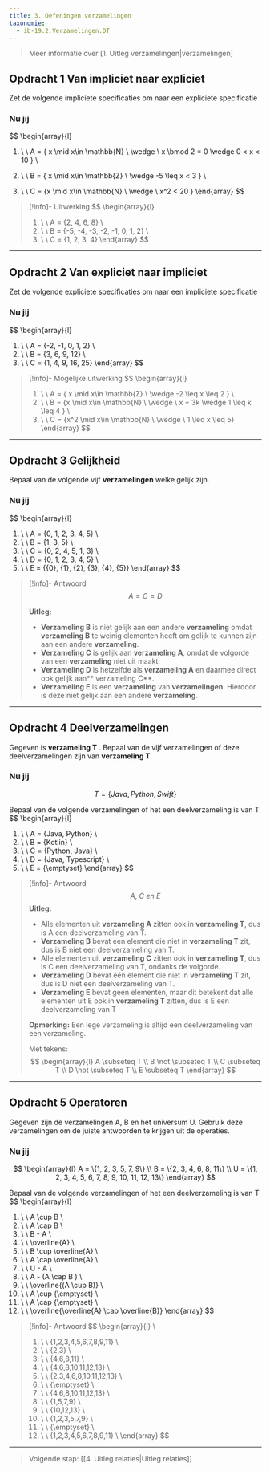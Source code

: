 ```yaml
---
title: 3. Oefeningen verzamelingen
taxonomie:
  - ib-19.2.Verzamelingen.DT
---
```


> Meer informatie over [1. Uitleg verzamelingen|verzamelingen]

## Opdracht 1 Van impliciet naar expliciet
Zet de volgende impliciete specificaties om naar een expliciete specificatie

### Nu jij
$$
\begin{array}{l}
 1. \ \ A = \{ x \mid x\in \mathbb{N} \ \wedge \ x \bmod 2 = 0 \wedge 0 < x < 10 \} \\

 2. \ \ B = \{ x \mid x\in \mathbb{Z} \ \wedge -5 \leq x < 3 \} \\
3. \ \ C = \{x \mid x\in \mathbb{N} \ \wedge \ x^2 < 20 \}
\end{array}
$$

> [!info]- Uitwerking
> $$
> \begin{array}{l}
> 1. \ \ A = \{2, 4, 6, 8\} \\
> 2. \ \ B = \{-5, -4, -3, -2, -1, 0, 1, 2\}  \\
> 3. \ \ C = \{1, 2, 3, 4\}
\end{array}
> $$

---

## Opdracht 2 Van expliciet naar impliciet
Zet de volgende expliciete specificaties om naar een impliciete specificatie

### Nu jij
$$
\begin{array}{l}
 1. \ \ A = \{-2, -1, 0, 1, 2\} \\
 2. \ \ B = \{3, 6, 9, 12\} \\
 3. \ \ C = \{1, 4, 9, 16, 25\} 
\end{array}
$$

> [!info]- Mogelijke uitwerking
> $$
> \begin{array}{l}
> 1. \ \ A = \{ x \mid x\in \mathbb{Z} \ \wedge -2 \leq x \leq 2 \} \\
> 2. \ \ B = \{x \mid x\in \mathbb{N} \ \wedge \ x = 3k \wedge 1 \leq k \leq 4 \} \\
> 3. \ \ C = \{x^2 \mid x\in \mathbb{N} \ \wedge \ 1 \leq x \leq 5\}
\end{array}
> $$

---

## Opdracht 3 Gelijkheid
Bepaal van de volgende vijf **verzamelingen** welke gelijk zijn.

### Nu jij
$$
\begin{array}{l}
 1. \ \ A = \{0, 1, 2, 3, 4, 5\} \\
 2. \ \ B = \{1, 3, 5\} \\
 3. \ \ C = \{0, 2, 4, 5, 1, 3\}  \\
 4. \ \ D = \{0, 1, 2, 3, 4, 5\} \\
 5. \ \ E = \{\{0\}, \{1\}, \{2\}, \{3\}, \{4\}, \{5\}\}
\end{array}
$$

> [!info]- Antwoord
> $$ A = C = D$$
> 
> **Uitleg:** 
> - **Verzameling B** is niet gelijk aan een andere **verzameling** omdat **verzameling B** te weinig elementen heeft om gelijk te kunnen zijn aan een andere **verzameling**. 
> - **Verzameling C** is gelijk aan **verzameling A**, omdat de volgorde van een **verzameling** niet uit maakt.
> - **Verzameling D** is hetzelfde als **verzameling A** en daarmee direct ook gelijk aan** verzameling C**.
> - **Verzameling E** is een **verzameling** van **verzamelingen**. Hierdoor is deze niet gelijk aan een andere **verzameling**.

---

## Opdracht 4 Deelverzamelingen
Gegeven is **verzameling T** . Bepaal van de vijf verzamelingen of deze deelverzamelingen zijn van **verzameling T**.
### Nu jij
$$T = \{Java, Python, Swift\}$$

Bepaal van de volgende verzamelingen of het een deelverzameling is van T
$$
\begin{array}{l}
1. \ \ A = \{Java, Python\} \\
2. \ \ B = \{Kotlin\} \\
3. \ \ C = \{Python, Java\} \\ 
4. \ \ D = \{Java, Typescript\} \\
5. \ \ E = {\emptyset}
\end{array}
$$

> [!info]- Antwoord
> $$ A, \ C \ en \ E $$
> **Uitleg:**
> - Alle elementen uit **verzameling A** zitten ook in **verzameling T**, dus is A een deelverzameling van T.
> - **Verzameling B** bevat een element die niet in **verzameling T** zit, dus is B niet een deelverzameling van T.
> - Alle elementen uit **verzameling C** zitten ook in **verzameling T**,  dus is C een deelverzameling van T, ondanks de volgorde.
> - **Verzameling D** bevat één element die niet in **verzameling T** zit, dus is D niet een deelverzameling van T.
> - **Verzameling E** bevat geen elementen, maar dit betekent dat alle elementen uit E ook in **verzameling T** zitten, dus is E een deelverzameling van T
> 
> **Opmerking:** Een lege verzameling is altijd een deelverzameling van een verzameling.
> 
> Met tekens: 
> $$
> \begin{array}{l}
> A \subseteq T \\
> B \not \subseteq T \\ 
> C \subseteq T \\ 
> D \not \subseteq T \\ 
> E \subseteq T
> \end{array}
> $$

---

## Opdracht 5 Operatoren
Gegeven zijn de verzamelingen A, B en het universum U. Gebruik deze verzamelingen om de juiste antwoorden te krijgen uit de operaties.
### Nu jij
$$
\begin{array}{l}
A = \{1, 2, 3, 5, 7, 9\} \\
B = \{2, 3, 4, 6, 8, 11\} \\
U = \{1, 2, 3, 4, 5, 6, 7, 8, 9, 10, 11, 12, 13\}
\end{array}
$$

Bepaal van de volgende verzamelingen of het een deelverzameling is van T
$$
\begin{array}{l}
1. \ \ A \cup B \\
2. \ \ A \cap B \\
3. \ \ B - A \\
4. \ \ \overline{A} \\
5. \ \ B \cup \overline{A} \\
6. \ \ A \cap \overline{A} \\
7. \ \ U - A \\
8. \ \ A - (A \cap B ) \\
9. \ \ \overline{(A \cup B)} \\
10. \ \ A \cup {\emptyset} \\
11. \ \ A \cap {\emptyset} \\
12. \ \ \overline{\overline{A} \cap \overline{B}}
\end{array}
$$

> [!info]- Antwoord
> $$
> \begin{array}{l} \\
> 1. \ \ \{1,2,3,4,5,6,7,8,9,11\} \\
> 2. \ \ \{2,3\} \\
> 3. \ \ \{4,6,8,11\} \\
> 4. \ \ \{4,6,8,10,11,12,13\} \\
> 5. \ \ \{2,3,4,6,8,10,11,12,13\} \\
> 6. \ \ {\emptyset} \\ 
> 7. \ \ \{4,6,8,10,11,12,13\} \\
> 8. \ \ \{1,5,7,9\} \\
> 9. \ \ \{10,12,13\} \\
> 10. \ \ \{1,2,3,5,7,9\} \\ 
> 11. \ \ {\emptyset} \\
> 12. \ \ \{1,2,3,4,5,6,7,8,9,11\} \\
> \end{array}
> $$

---

> Volgende stap: [[4. Uitleg relaties|Uitleg relaties]]
